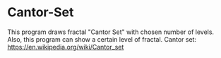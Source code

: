 # Cantor-Set

This program draws fractal "Cantor Set" with chosen number of levels. Also, this program can show a certain level of fractal. 
Cantor set: https://en.wikipedia.org/wiki/Cantor_set
